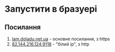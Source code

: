 # Запустити в бразуері
## Посилання
1. [lam.doladu.net.ua](https://lam.doladu.net.ua) - основне посилання, з https
2. [82.144.216.124:9118](http://82.144.216.124:9118) - "білий ip", з http
